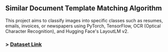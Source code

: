 ## Similar Document Template Matching Algorithm

This project aims to classify images into specific classes such as resumes, emails, invoices, or newspapers using PyTorch, TensorFlow, OCR (Optical Character Recognition), and Hugging Face's LayoutLM v2.

### > [Dataset Link](https://www.kaggle.com/datasets/pdavpoojan/the-rvlcdip-dataset-test)

